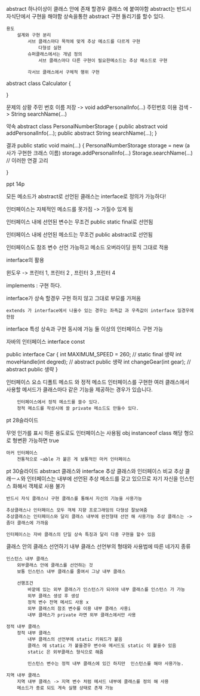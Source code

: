 


abstract 
    하나이상이 클래스 안에 존재 할경우 클래스 에 붙여야함
    abstract는 반드시 자식단에서 구현을 해야함
    상속을통한 abstract 구현 돌리기를 할수 있다.

    용도
        설계와 구현 분리
            서브 클래스마다 목적에 맞게 추상 메소드를 다르게 구현
                다형성 실현
            슈퍼클래스에서는 개념 정의
                서브 클래스마다 다른 구현이 필요한메소드는 추상 메소드로 구현
            
            각서브 클래스에서 구체적 행위 구현

abstract class Calculator
{
    
}

문제의 상황
    주민 번호 이름 저장 -> void addPersonalInfo(...)
    주민번호 이용 검색 -> String searchName(...)

약속
abstract class PersonalNumberStorage
{
    public abstract void addPersonalInfo(...);
    public abstract String searchName(...);
}

결과
public static void main(...)
{
    PersonalNumberStorage storage = new (a 사가 구현한 크래스 이름)
    storage.addPersonalInfo(...)
    Storage.searchName(...) // 이러한 연결 고리

}

ppt 14p

모든 메소드가 abstract로 선언된 클래스는 interface로 정의가 가능하다!

인터페이스는 자체적인 메소드를 못가짐 -> 가질수 있게 됨

인터페이스 내에 선언된 변수는 무조건 public static final로 선언됨

인터페이스 내에 선언된 메소드는 무조건 public abstract로 선언됨

인터페이스도 참조 변수 선언 가능하고 메소드 오버라이딩 원칙 그대로 적용



interface의 활용

윈도우 -> 프린터 1, 프린터 2 , 프린터 3 ,프린터 4

implements : 구현 하다.

interface가 상속 할경우
    구현 하지 않고 그대로 부모를 가져옴

    extends 가 interface에서 나올수 있는 경우는 좌측값 과 우측값이 interface 일경우에 한함

interface 특성
    상속과 구현 동시에 가능
    둘 이상의 인터페이스 구현 가능

자바의 인터페이스 
    interface const

public interface Car
{
    int MAXIMUM_SPEED = 260;  // static final 생략
    int moveHandle(int degred);  // abstract public 생략
    int changeGear(int gear); // abstract public 생략
}



인터페이스 요소
    디폴트 메소드 와 정적 메소드 
        인터페이스를 구현한 여러 클래스에서 사용할 메서드가 클래스마다 같은 기능을 제공하는 경우가 있습니다.

        인터페이스에서 정적 메소드를 쓸수 있다.
        정적 메소드를 작성시에 쓸 private 메소드도 만들수 있다.


pt 28슬라이드

무엇 인가를 표시 하른 용도로도 인터페이스는 사용됨
obj instanceof class 
    해당 형으로 형변환 가능하면 true

    마커 인터페이스
        전통적으로 ~able 가 붙은 게 보통적인 마커 인터페이스

pt 30슬라이드
abstract 클래스와 interface
 추상 클래스와 인터페이스 비교
    추상 클래ㅡㅅ와 인터페이스는 내부에 선언된 추상 메소드를 갖고 있으므로 자기 자신을 인스턴스 화해서 객체로 사용 불가

    반드시 자식 클래스나 구현 클래스를 통해서 자신의 기능을 사용가능

    추상클래스나 인터페이스 모두 객체 지향 프로그래밍의 다형성 잘보여줌
    추상클래스는 인터페이스와 달리 클래스 내부에 완전형태 선언 해 사용가능 추상 클래스는 -> 좀더 클래스에 가까움

    인터페이스는 자바 클래스의 단일 상속 특징과 달리 다중 구현을 할수 있음









클래스 안의 클래스 선언하기
    내부 클래스 선언부의 형태와 사용법에 따른 네가지 종류

    인스턴스 내부 클래스
        외부클래스 안에 클래스를 선언하는 것
        보통 인스턴스 내부 클래스를 줄여서 그냥 내부 클래스

        선행조건 
            바깥에 있는 외부 클래스가 인스턴스가 되어야 내부 클래스를 인스턴스 가 가능
            외부 클래스 생성 후 생성
            정적 변수 전역 메서드 사용 x
            외부 클래스의 참조 변수를 이용 내부 클래스 사용i
            내부 클래스가 private 라면 외부 클래스에서만 사용

    정적 내부 클래스
        정적 내부 클래스 
            내부 클래스의 선언부에 static 키워드가 붙음
            클래스 에 static 가 붙을경우 변수와 메서드도 static 이 붙을수 있음
            static 은 외부클래스 형식으로 해줌 

            인스턴스 변수는 정적 내부 클래스에 있긴 하지만  인스턴스를 해야 사용가능.
    
    지역 내부 클래스
        지역 내부 클래스 -> 지역 변수 처럼 메서드 내부에 클래스를 정의 해 사용
        메소드가 종료 되도 게속 실행 상태로 존재 가능




